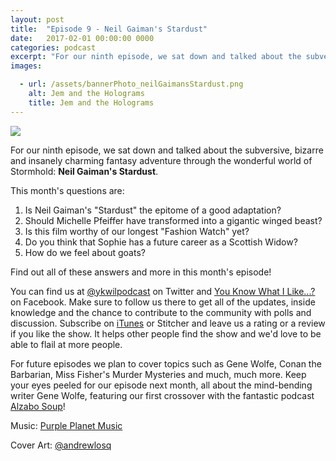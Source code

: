 ```yaml
---
layout: post
title:  "Episode 9 - Neil Gaiman's Stardust"
date:   2017-02-01 00:00:00 0000
categories: podcast
excerpt: "For our ninth episode, we sat down and talked about the subversive, bizarre and insanely charming fantasy adventure through the wonderful world of Stormhold: <strong>Neil Gaiman's Stardust</strong>."
images:

  - url: /assets/bannerPhoto_neilGaimansStardust.png
    alt: Jem and the Holograms
    title: Jem and the Holograms
---
```


<img class="bannerPhoto" src="{{ site.url }}/assets/bannerPhoto_neilGaimansStardust.png" />

<script src="https://www.buzzsprout.com/58982/466770-episode-9-neil-gaiman-s-stardust.js?player=small" type="text/javascript" charset="utf-8"></script>

For our ninth episode, we sat down and talked about the subversive, bizarre and insanely charming fantasy adventure through the wonderful world of Stormhold: **Neil Gaiman's Stardust**.

This month's questions are:   

1. Is Neil Gaiman's "Stardust" the epitome of a good adaptation?
2. Should Michelle Pfeiffer have transformed into a gigantic winged beast?
3. Is this film worthy of our longest "Fashion Watch" yet?
4. Do you think that Sophie has a future career as a Scottish Widow?
5. How do we feel about goats?


Find out all of these answers and more in this month's episode!

You can find us at [@ykwilpodcast](https://twitter.com/ykwilpodcast) on Twitter and [You Know What I Like...?](https://www.facebook.com/You-Know-What-I-Like-Podcast-1558503551144389/) on Facebook. Make sure to follow us there to get all of the updates, inside knowledge and the chance to contribute to the community with polls and discussion. Subscribe on [iTunes](https://itunes.apple.com/gb/podcast/you-know-what-i-like.../id1114900434?mt=2) or Stitcher and leave us a rating or a review if you like the show. It helps other people find the show and we'd love to be able to flail at more people.

For future episodes we plan to cover topics such as Gene Wolfe, Conan the Barbarian, Miss Fisher's Murder Mysteries and much, much more. Keep your eyes peeled for our episode next month, all about the mind-bending writer Gene Wolfe, featuring our first crossover with the fantastic podcast [Alzabo Soup](http://alzabosoup.libsyn.com/)!

Music: [Purple Planet Music](https://soundcloud.com/purpleplanetmusic)

Cover Art: [@andrewlosq](https://twitter.com/AndrewLosq)
